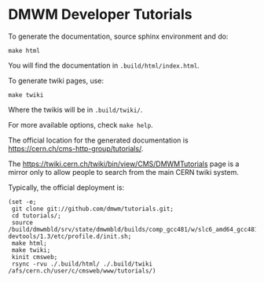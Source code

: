 # DMWM Developer Tutorials

To generate the documentation, source sphinx environment and do:

    make html

You will find the documentation in `.build/html/index.html`.

To generate twiki pages, use:

    make twiki

Where the twikis will be in `.build/twiki/`.

For more available options, check `make help`.

The official location for the generated documentation is https://cern.ch/cms-http-group/tutorials/.

The https://twiki.cern.ch/twiki/bin/view/CMS/DMWMTutorials page is a mirror 
only to allow people to search from the main CERN twiki system.

Typically, the official deployment is:

    (set -e;
     git clone git://github.com/dmwm/tutorials.git;
     cd tutorials/;
     source /build/dmwmbld/srv/state/dmwmbld/builds/comp_gcc481/w/slc6_amd64_gcc481/cms/wmcore-devtools/1.3/etc/profile.d/init.sh;
     make html;
     make twiki;
     kinit cmsweb;
     rsync -rvu ./.build/html/ ./.build/twiki /afs/cern.ch/user/c/cmsweb/www/tutorials/)
